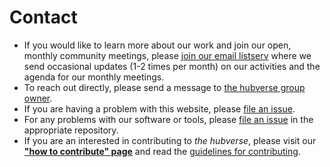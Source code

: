 # Contact  

- If you would like to learn more about our work and join our open, monthly community meetings, please [join our email listserv](https://groups.io/g/hubverse) where we send occasional updates (1-2 times per month) on our activities and the agenda for our monthly meetings.  
- To reach out directly, please send a message to [the hubverse group owner](hubverse+owner@groups.io).  
- If you are having a problem with this website, please [file an issue](https://github.com/Infectious-Disease-Modeling-Hubs/hubDocs/issues).  
- For any problems with our software or tools, please [file an issue](contribute.md#file-issues) in the appropriate repository.  
- If you are an interested in contributing to _the hubverse_, please visit our [**"how to contribute" page**](contribute.md) and read the [guidelines for contributing](https://infectious-disease-modeling-hubs.github.io/hubUtils/CONTRIBUTING.html).  

